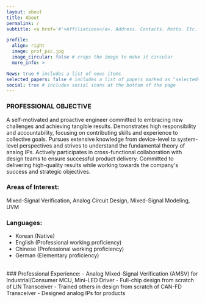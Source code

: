 ```yaml
---
layout: about
title: About
permalink: /
subtitle: <a href='#'>Affiliations</a>. Address. Contacts. Motto. Etc.

profile:
  align: right
  image: prof_pic.jpg
  image_circular: false # crops the image to make it circular
  more_info: >

News: true # includes a list of news items
selected_papers: false # includes a list of papers marked as "selected={true}"
social: true # includes social icons at the bottom of the page
---
```


### PROFESSIONAL OBJECTIVE
A self-motivated and proactive engineer committed to embracing new challenges and achieving tangible results. Demonstrates high responsibility and accountability, focusing on contributing skills and experience to collective goals. Pursues extensive knowledge from device-level to system-level perspectives and strives to understand the fundamental theory of analog IPs. Actively participates in cross-functional collaboration with design teams to ensure successful product delivery. Committed to 
delivering high-quality results while working towards the company's success and strategic objectives.
<br>
### Areas of Interest:
Mixed-Signal Verification, Analog Circuit Design, Mixed-Signal Modeling, UVM
<br>
### Languages: 
- Korean (Native)
- English (Professional working proficiency)
- Chinese (Professional working proficiency)
- German (Elementary proficiency)
<br>
### Professional Experience:
- Analog Mixed-Signal Verification (AMSV) for Industrial/Consumer MCU, Mini-LED Driver
- Full-chip design from scratch of LIN Transceiver
- Trained others in design from scratch of CAN-FD Transceiver
- Designed analog IPs for products
